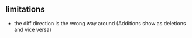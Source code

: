

## limitations
- the diff direction is the wrong way around (Additions show as deletions and vice versa)
